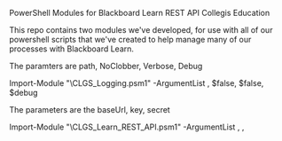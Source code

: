 PowerShell Modules for Blackboard Learn REST API
Collegis Education

This repo contains two modules we've developed, for use with all of our powershell scripts that we've created to help manage many of our processes with Blackboard Learn.

The paramters are path, NoClobber, Verbose, Debug

Import-Module "<path>\CLGS_Logging.psm1" -ArgumentList <logfile name>, $false, $false, $debug

The parameters are the baseUrl, key, secret

Import-Module "<path>\CLGS_Learn_REST_API.psm1" -ArgumentList <base Learn URL>, <REST API key>, <REST API secret>
